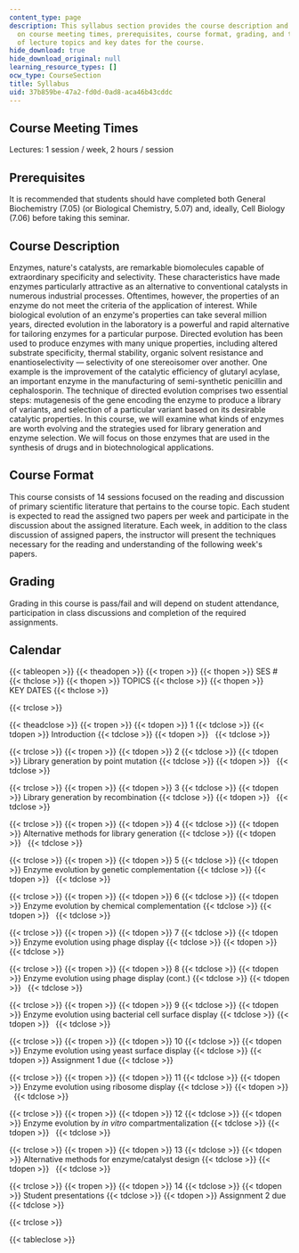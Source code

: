 ```yaml
---
content_type: page
description: This syllabus section provides the course description and information
  on course meeting times, prerequisites, course format, grading, and the schedule
  of lecture topics and key dates for the course.
hide_download: true
hide_download_original: null
learning_resource_types: []
ocw_type: CourseSection
title: Syllabus
uid: 37b859be-47a2-fd0d-0ad8-aca46b43cddc
---
```


Course Meeting Times
--------------------

Lectures: 1 session / week, 2 hours / session

Prerequisites
-------------

It is recommended that students should have completed both General Biochemistry (7.05) (or Biological Chemistry, 5.07) and, ideally, Cell Biology (7.06) before taking this seminar.

Course Description
------------------

Enzymes, nature's catalysts, are remarkable biomolecules capable of extraordinary specificity and selectivity. These characteristics have made enzymes particularly attractive as an alternative to conventional catalysts in numerous industrial processes. Oftentimes, however, the properties of an enzyme do not meet the criteria of the application of interest. While biological evolution of an enzyme's properties can take several million years, directed evolution in the laboratory is a powerful and rapid alternative for tailoring enzymes for a particular purpose. Directed evolution has been used to produce enzymes with many unique properties, including altered substrate specificity, thermal stability, organic solvent resistance and enantioselectivity — selectivity of one stereoisomer over another. One example is the improvement of the catalytic efficiency of glutaryl acylase, an important enzyme in the manufacturing of semi-synthetic penicillin and cephalosporin. The technique of directed evolution comprises two essential steps: mutagenesis of the gene encoding the enzyme to produce a library of variants, and selection of a particular variant based on its desirable catalytic properties. In this course, we will examine what kinds of enzymes are worth evolving and the strategies used for library generation and enzyme selection. We will focus on those enzymes that are used in the synthesis of drugs and in biotechnological applications.

Course Format
-------------

This course consists of 14 sessions focused on the reading and discussion of primary scientific literature that pertains to the course topic. Each student is expected to read the assigned two papers per week and participate in the discussion about the assigned literature. Each week, in addition to the class discussion of assigned papers, the instructor will present the techniques necessary for the reading and understanding of the following week's papers.

Grading
-------

Grading in this course is pass/fail and will depend on student attendance, participation in class discussions and completion of the required assignments.

Calendar
--------

{{< tableopen >}}
{{< theadopen >}}
{{< tropen >}}
{{< thopen >}}
SES #
{{< thclose >}}
{{< thopen >}}
TOPICS
{{< thclose >}}
{{< thopen >}}
KEY DATES
{{< thclose >}}

{{< trclose >}}

{{< theadclose >}}
{{< tropen >}}
{{< tdopen >}}
1
{{< tdclose >}}
{{< tdopen >}}
Introduction
{{< tdclose >}}
{{< tdopen >}}
 
{{< tdclose >}}

{{< trclose >}}
{{< tropen >}}
{{< tdopen >}}
2
{{< tdclose >}}
{{< tdopen >}}
Library generation by point mutation
{{< tdclose >}}
{{< tdopen >}}
 
{{< tdclose >}}

{{< trclose >}}
{{< tropen >}}
{{< tdopen >}}
3
{{< tdclose >}}
{{< tdopen >}}
Library generation by recombination
{{< tdclose >}}
{{< tdopen >}}
 
{{< tdclose >}}

{{< trclose >}}
{{< tropen >}}
{{< tdopen >}}
4
{{< tdclose >}}
{{< tdopen >}}
Alternative methods for library generation
{{< tdclose >}}
{{< tdopen >}}
 
{{< tdclose >}}

{{< trclose >}}
{{< tropen >}}
{{< tdopen >}}
5
{{< tdclose >}}
{{< tdopen >}}
Enzyme evolution by genetic complementation
{{< tdclose >}}
{{< tdopen >}}
 
{{< tdclose >}}

{{< trclose >}}
{{< tropen >}}
{{< tdopen >}}
6
{{< tdclose >}}
{{< tdopen >}}
Enzyme evolution by chemical complementation
{{< tdclose >}}
{{< tdopen >}}
 
{{< tdclose >}}

{{< trclose >}}
{{< tropen >}}
{{< tdopen >}}
7
{{< tdclose >}}
{{< tdopen >}}
Enzyme evolution using phage display
{{< tdclose >}}
{{< tdopen >}}
 
{{< tdclose >}}

{{< trclose >}}
{{< tropen >}}
{{< tdopen >}}
8
{{< tdclose >}}
{{< tdopen >}}
Enzyme evolution using phage display (cont.)
{{< tdclose >}}
{{< tdopen >}}
 
{{< tdclose >}}

{{< trclose >}}
{{< tropen >}}
{{< tdopen >}}
9
{{< tdclose >}}
{{< tdopen >}}
Enzyme evolution using bacterial cell surface display
{{< tdclose >}}
{{< tdopen >}}
 
{{< tdclose >}}

{{< trclose >}}
{{< tropen >}}
{{< tdopen >}}
10
{{< tdclose >}}
{{< tdopen >}}
Enzyme evolution using yeast surface display
{{< tdclose >}}
{{< tdopen >}}
Assignment 1 due
{{< tdclose >}}

{{< trclose >}}
{{< tropen >}}
{{< tdopen >}}
11
{{< tdclose >}}
{{< tdopen >}}
Enzyme evolution using ribosome display
{{< tdclose >}}
{{< tdopen >}}
 
{{< tdclose >}}

{{< trclose >}}
{{< tropen >}}
{{< tdopen >}}
12
{{< tdclose >}}
{{< tdopen >}}
Enzyme evolution by _in vitro_ compartmentalization
{{< tdclose >}}
{{< tdopen >}}
 
{{< tdclose >}}

{{< trclose >}}
{{< tropen >}}
{{< tdopen >}}
13
{{< tdclose >}}
{{< tdopen >}}
Alternative methods for enzyme/catalyst design
{{< tdclose >}}
{{< tdopen >}}
 
{{< tdclose >}}

{{< trclose >}}
{{< tropen >}}
{{< tdopen >}}
14
{{< tdclose >}}
{{< tdopen >}}
Student presentations
{{< tdclose >}}
{{< tdopen >}}
Assignment 2 due
{{< tdclose >}}

{{< trclose >}}

{{< tableclose >}}